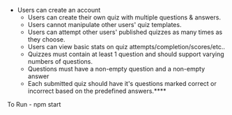 - Users can create an account
  - Users can create their own quiz with multiple questions & answers.
  - Users cannot manipulate other users' quiz templates.
  - Users can attempt other users' published quizzes as many times as they choose.
  - Users can view basic stats on quiz attempts/completion/scores/etc..
  - Quizzes must contain at least 1 question and should support varying numbers of questions.
  - Questions must have a non-empty question and a non-empty answer
  - Each submitted quiz should have it's questions marked correct or incorrect based on the predefined answers.****



To Run - npm start
